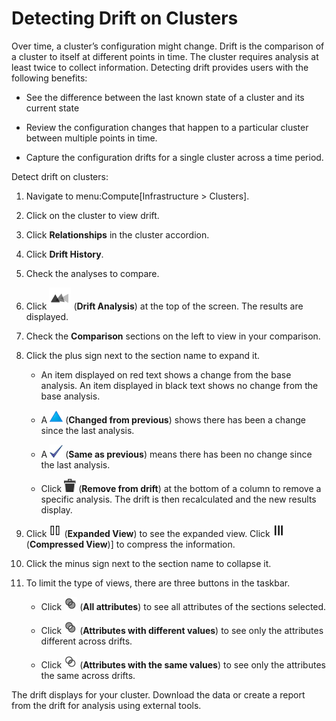 # Detecting Drift on Clusters

Over time, a cluster’s configuration might change. Drift is the
comparison of a cluster to itself at different points in time. The
cluster requires analysis at least twice to collect information.
Detecting drift provides users with the following benefits:

  - See the difference between the last known state of a cluster and its
    current state

  - Review the configuration changes that happen to a particular cluster
    between multiple points in time.

  - Capture the configuration drifts for a single cluster across a time
    period.

Detect drift on clusters:

1.  Navigate to menu:Compute\[Infrastructure \> Clusters\].

2.  Click on the cluster to view drift.

3.  Click **Relationships** in the cluster accordion.

4.  Click **Drift History**.

5.  Check the analyses to compare.

6.  Click ![1946](/images/1946.png) (**Drift Analysis**) at the top of
    the screen. The results are displayed.

7.  Check the **Comparison** sections on the left to view in your
    comparison.

8.  Click the plus sign next to the section name to expand it.

      - An item displayed on red text shows a change from the base
        analysis. An item displayed in black text shows no change from
        the base analysis.

      - A ![2177](/images/2177.png) (**Changed from previous**) shows
        there has been a change since the last analysis.

      - A ![2150](/images/2150.png) (**Same as previous**) means there
        has been no change since the last analysis.

      - Click ![1861](/images/1861.png) (**Remove from drift**) at the
        bottom of a column to remove a specific analysis. The drift is
        then recalculated and the new results display.

9.  Click ![2023](/images/2023.png) (**Expanded View**) to see the
    expanded view. Click ![2024](/images/2024.png) (**Compressed
    View**)\] to compress the information.

10. Click the minus sign next to the section name to collapse it.

11. To limit the type of views, there are three buttons in the taskbar.

      - Click ![2178](/images/2178.png) (**All attributes**) to see all
        attributes of the sections selected.

      - Click ![2204](/images/2204.png) (**Attributes with different
        values**) to see only the attributes different across drifts.

      - Click ![2148](/images/2148.png) (**Attributes with the same
        values**) to see only the attributes the same across drifts.

The drift displays for your cluster. Download the data or create a
report from the drift for analysis using external tools.
